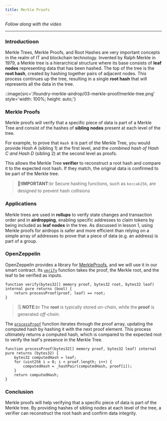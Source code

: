 ```yaml
---
title: Merkle Proofs
---
```


_Follow along with the video_

---

### Introductioon

Merkle Trees, Merkle Proofs, and Root Hashes are very important concepts in the realm of IT and blockchain technology. Invented by Ralph Merkle in 1979, a Merkle tree is a hierarchical structure where its base consists of **leaf nodes** representing data that has been hashed. The top of the tree is the **root hash**, created by hashing together pairs of adjacent nodes. This process continues up the tree, resulting in a single **root hash** that will represents all the data in the tree.

::image{src='/foundry-merkle-airdrop/03-merkle-proof/merkle-tree.png' style='width: 100%; height: auto;'}

### Merkle Proofs

Merkle proofs will verify that a specific piece of data is part of a Merkle Tree and consist of the hashes of **sibling nodes** present at each level of the tree.

For example, to prove that `Hash B` is part of the Merkle Tree, you would provide _Hash A_ (sibling 1) at the first level, and the _combined hash of Hash C and Hash D_ (sibling 2) at the second level as proofs.

This allows the Merkle Tree **verifier** to reconstruct a root hash and compare it to the expected root hash. If they match, the original data is confirmed to be part of the Merkle tree.

> 👀❗**IMPORTANT**:br
> Secure hashing functions, such as `keccak256`, are designed to prevent hash collisions

### Applications

Merkle trees are used in **rollups** to verify state changes and transaction order and in **airdropping**, enabling specific addresses to claim tokens by being included as **leaf nodes** in the tree. As discussed in lesson 1, using Merkle proofs for airdrops is safer and more efficient than relying on a simple array of addresses to prove that a piece of data (e.g. an address) is part of a group.

### OpenZeppelin

OpenZeppelin provides a library for [MerkleProofs](https://github.com/OpenZeppelin/openzeppelin-contracts/blob/dbb6104ce834628e473d2173bbc9d47f81a9eec3/contracts/utils/cryptography/MerkleProof.sol), and we will use it in our smart contract. Its [`verify`](https://github.com/OpenZeppelin/openzeppelin-contracts/blob/dbb6104ce834628e473d2173bbc9d47f81a9eec3/contracts/utils/cryptography/MerkleProof.sol#L32) function takes the proof, the Merkle root, and the leaf to be verified as inputs.

```solidity
function verify(bytes32[] memory proof, bytes32 root, bytes32 leaf) internal pure returns (bool) {
    return processProof(proof, leaf) == root;
}
```

> 🗒️ **NOTE**:br
> The **root** is typically stored _on-chain_, while the **proof** is generated _off-chain_.

The [`processProof`](https://github.com/OpenZeppelin/openzeppelin-contracts/blob/dbb6104ce834628e473d2173bbc9d47f81a9eec3/contracts/utils/cryptography/MerkleProof.sol#L49) function iterates through the proof array, updating the computed hash by hashing it with the next proof element. This process ultimately returns a computed hash, which is compared to the expected root to verify the leaf's presence in the Merkle Tree.

```solidity
function processProof(bytes32[] memory proof, bytes32 leaf) internal pure returns (bytes32) {
    bytes32 computedHash = leaf;
    for (uint256 i = 0; i < proof.length; i++) {
        computedHash = _hashPair(computedHash, proof[i]);
    }
    return computedHash;
}
```

### Conclusion

Merkle proofs will help verifying that a specific piece of data is part of the Merkle tree. By providing hashes of sibling nodes at each level of the tree, a verifier can reconstruct the root hash and confirm data integrity.
